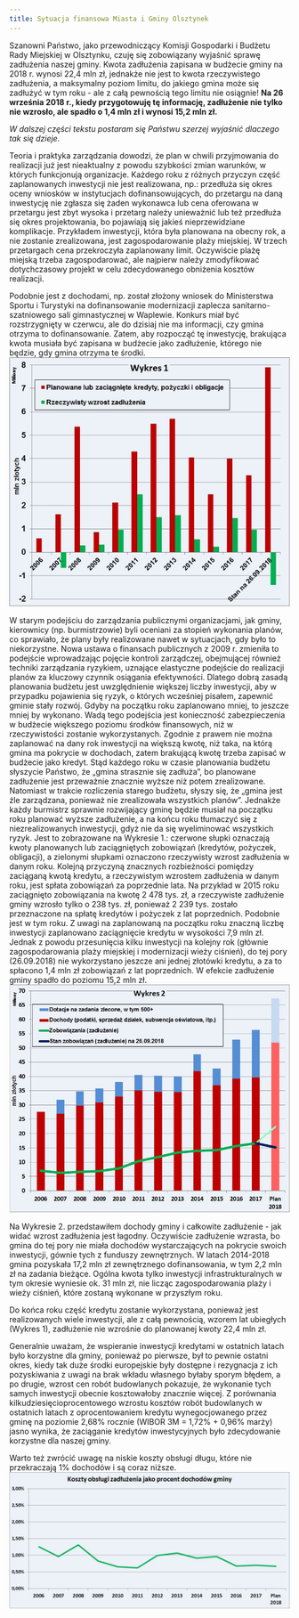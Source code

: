 ```yaml
---
title: Sytuacja finansowa Miasta i Gminy Olsztynek
---
```


Szanowni Państwo, jako przewodniczący Komisji Gospodarki i Budżetu Rady Miejskiej w Olsztynku, czuję się zobowiązany wyjaśnić sprawę zadłużenia naszej gminy. Kwota zadłużenia zapisana w budżecie gminy na 2018 r. wynosi 22,4 mln zł, jednakże nie jest to kwota rzeczywistego zadłużenia, a maksymalny poziom limitu, do jakiego gmina może się zadłużyć w tym roku - ale z całą pewnością tego limitu nie osiągnie!
**Na 26 września 2018 r., kiedy przygotowuję tę informację, zadłużenie nie tylko nie wzrosło, ale spadło o 1,4  mln zł i wynosi 15,2 mln zł.**

*W dalszej części tekstu postaram się Państwu szerzej wyjaśnić dlaczego tak się dzieje.*

Teoria i praktyka zarządzania dowodzi, że plan w chwili przyjmowania do realizacji już jest nieaktualny z powodu szybkości zmian warunków, w których funkcjonują organizacje. Każdego roku z różnych przyczyn część zaplanowanych inwestycji nie jest realizowana, np.: przedłuża się okres oceny wniosków w instytucjach dofinansowujących, do przetargu na daną inwestycję nie zgłasza się żaden wykonawca lub cena oferowana w przetargu jest zbyt wysoka i przetarg należy unieważnić lub też przedłuża się okres projektowania, bo pojawiają się jakieś nieprzewidziane komplikacje. Przykładem inwestycji, która była planowana na obecny rok, a nie zostanie zrealizowana, jest zagospodarowanie plaży miejskiej. W trzech przetargach cena przekroczyła zaplanowany limit. Oczywiście plażę miejską trzeba zagospodarować, ale najpierw należy zmodyfikować dotychczasowy projekt w celu zdecydowanego obniżenia kosztów realizacji.

Podobnie jest z dochodami, np. został złożony wniosek do Ministerstwa Sportu i Turystyki na dofinansowanie modernizacji zaplecza sanitarno-szatniowego sali gimnastycznej w Waplewie. Konkurs miał być rozstrzygnięty w czerwcu, ale do dzisiaj nie ma informacji, czy gmina otrzyma to dofinansowanie. Zatem, aby rozpocząć tę inwestycję, brakująca kwota musiała być zapisana w budżecie jako zadłużenie, którego nie będzie, gdy gmina otrzyma te środki.
![Szpital Front](/assets/images/Wykres1.jpg)

W starym podejściu do zarządzania publicznymi organizacjami, jak gminy, kierownicy (np. burmistrzowie) byli oceniani za stopień wykonania planów, co sprawiało, że plany były realizowane nawet w sytuacjach, gdy było to niekorzystne. Nowa ustawa o finansach publicznych z 2009 r. zmieniła to podejście wprowadzając pojęcie kontroli zarządczej, obejmującej również techniki zarządzania ryzykiem, uznające elastyczne podejście do realizacji planów za kluczowy czynnik osiągania efektywności.
Dlatego dobrą zasadą planowania budżetu jest uwzględnienie większej liczby inwestycji, aby w przypadku pojawienia się ryzyk, o których wcześniej pisałem, zapewnić gminie stały rozwój. Gdyby na początku roku zaplanowano mniej, to jeszcze mniej by wykonano. Wadą tego podejścia jest konieczność zabezpieczenia w budżecie większego poziomu środków finansowych, niż w rzeczywistości zostanie wykorzystanych. Zgodnie z prawem nie można zaplanować na dany rok inwestycji na większą kwotę, niż taka, na którą gmina ma pokrycie w dochodach, zatem brakującą kwotę trzeba zapisać w budżecie jako kredyt. Stąd każdego roku w czasie planowania budżetu słyszycie Państwo, że „gmina strasznie się zadłuża”, bo planowane zadłużenie jest przeważnie znacznie wyższe niż potem zrealizowane. Natomiast w trakcie rozliczenia starego budżetu, słyszy się, że „gmina jest źle zarządzana, ponieważ nie zrealizowała wszystkich planów”. Jednakże każdy burmistrz sprawnie rozwijający gminę będzie musiał na początku roku planować wyższe zadłużenie, a na końcu roku tłumaczyć się z niezrealizowanych inwestycji, gdyż nie da się wyeliminować wszystkich ryzyk. Jest to zobrazowane na Wykresie 1.: czerwone słupki oznaczają kwoty planowanych lub zaciągniętych zobowiązań (kredytów, pożyczek, obligacji), a zielonymi słupkami oznaczono rzeczywisty wzrost zadłużenia w danym roku.
Kolejną przyczyną znacznych rozbieżności pomiędzy zaciąganą kwotą kredytu, a rzeczywistym wzrostem zadłużenia w danym roku, jest spłata zobowiązań za poprzednie lata. Na przykład w 2015 roku zaciągnięto zobowiązania na kwotę 2 478 tys. zł, a rzeczywiste zadłużenie gminy wzrosło tylko o 238 tys. zł, ponieważ 2 239 tys. zostało przeznaczone na spłatę kredytów i pożyczek z lat poprzednich. Podobnie jest w tym roku. Z uwagi na zaplanowaną na początku roku znaczną liczbę inwestycji zaplanowano zaciągnięcie kredytu w wysokości 7,9 mln zł. Jednak z powodu przesunięcia kilku inwestycji na kolejny rok (głównie zagospodarowania plaży miejskiej i modernizacji wieży ciśnień), do tej pory (26.09.2018) nie wykorzystano jeszcze ani jednej złotówki kredytu, a za to spłacono 1,4 mln zł zobowiązań z lat poprzednich. W efekcie zadłużenie gminy spadło do poziomu 15,2 mln zł. 
![Szpital Front](/assets/images/Wykres2.jpg)

Na Wykresie 2. przedstawiłem dochody gminy i całkowite zadłużenie - jak widać wzrost zadłużenia jest łagodny. Oczywiście zadłużenie wzrasta, bo gmina do tej pory nie miała dochodów wystarczających na pokrycie swoich inwestycji, gównie tych z funduszy zewnętrznych. 
W latach 2014-2018 gmina pozyskała 17,2 mln zł zewnętrznego dofinansowania, w tym 2,2 mln zł na zadania bieżące. Ogólna kwota tylko inwestycji infrastrukturalnych w tym okresie wyniesie ok. 31 mln zł, nie licząc zagospodarowania plaży i wieży ciśnień, które zostaną wykonane w przyszłym roku. 

Do końca roku część kredytu zostanie wykorzystana, ponieważ jest realizowanych wiele inwestycji, ale z całą pewnością, wzorem lat ubiegłych (Wykres 1), zadłużenie nie wzrośnie do planowanej kwoty 22,4 mln zł.

Generalnie uważam, że wspieranie inwestycji kredytami w ostatnich latach było korzystne dla gminy, ponieważ po pierwsze, był to pewnie ostatni okres, kiedy tak duże środki europejskie były dostępne i rezygnacja z ich pozyskiwania z uwagi na brak wkładu własnego byłaby sporym błędem, a po drugie, wzrost cen robót budowlanych pokazuje, że wykonanie tych samych inwestycji obecnie kosztowałoby znacznie więcej. Z porównania kilkudziesięcioprocentowego wzrostu kosztów robót budowlanych w ostatnich latach z oprocentowaniem kredytu wynegocjowanego przez gminę na poziomie 2,68% rocznie (WIBOR 3M = 1,72% + 0,96% marży) jasno wynika, że zaciąganie kredytów inwestycyjnych było zdecydowanie korzystne dla naszej gminy.

Warto też zwrócić uwagę na niskie koszty obsługi długu, które nie przekraczają 1% dochodów i są coraz niższe.
![Szpital Front](/assets/images/Wykres3.jpg)


